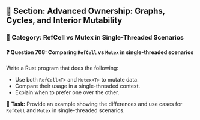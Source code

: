 ## 📘 Section: Advanced Ownership: Graphs, Cycles, and Interior Mutability  
### 🔹 Category: RefCell vs Mutex in Single-Threaded Scenarios  
#### ❓ Question 708: Comparing `RefCell` vs `Mutex` in single-threaded scenarios

Write a Rust program that does the following:

- Use both `RefCell<T>` and `Mutex<T>` to mutate data.
- Compare their usage in a single-threaded context.
- Explain when to prefer one over the other.

🔧 **Task:** Provide an example showing the differences and use cases for `RefCell` and `Mutex` in single-threaded scenarios.
